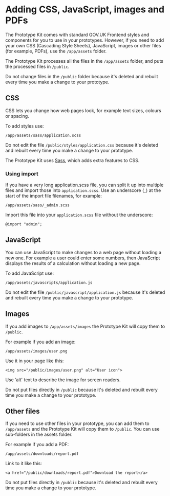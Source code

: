 # Adding CSS, JavaScript, images and PDFs

The Prototype Kit comes with standard GOV.UK Frontend styles and components for you to use in your prototypes. However, if you need to add your own CSS (Cascading Style Sheets), JavaScript, images or other files (for example, PDFs), use the `/app/assets` folder.

The Prototype Kit processes all the files in the `/app/assets` folder, and puts the processed files in `/public`.

Do not change files in the `/public` folder because it's deleted and rebuilt every time you make a change to your prototype.

## CSS

CSS lets you change how web pages look, for example text sizes, colours or spacing.

To add styles use:

```
/app/assets/sass/application.scss
```

Do not edit the file `/public/styles/application.css` because it's deleted and rebuilt every time you make a change to your prototype.

The Prototype Kit uses [Sass](https://sass-lang.com/guide), which adds extra features to CSS.

### Using import

If you have a very long application.scss file, you can split it up into multiple files and import those into `application.scss`. Use an underscore (_) at the start of the import file filenames, for example:

```
/app/assets/sass/_admin.scss
```

Import this file into your `application.scss` file without the underscore:

```
@import "admin";
```

## JavaScript

You can use JavaScript to make changes to a web page without loading a new one. For example a user could enter some numbers, then JavaScript displays the results of a calculation without loading a new page.

To add JavaScript use:

```
/app/assets/javascripts/application.js
```

Do not edit the file `/public/javascript/application.js` because it's deleted and rebuilt every time you make a change to your prototype.

## Images

If you add images to `/app/assets/images` the Prototype Kit will copy them to `/public`.

For example if you add an image:

```
/app/assets/images/user.png
```

Use it in your page like this:

```
<img src="/public/images/user.png" alt="User icon">
```

Use ‘alt' text to describe the image for screen readers.

Do not put files directly in `/public` because it's deleted and rebuilt every time you make a change to your prototype.

## Other files

If you need to use other files in your prototype, you can add them to `/app/assets` and the Prototype Kit will copy them to `/public`. You can use sub-folders in the assets folder.

For example if you add a PDF:

```
/app/assets/downloads/report.pdf
```

Link to it like this:

```
<a href="/public/downloads/report.pdf">Download the report</a>
```
Do not put files directly in `/public` because it's deleted and rebuilt every time you make a change to your prototype.
